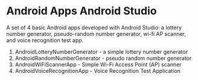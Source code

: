 # Android Apps Android Studio

A set of 4 basic Android apps developed with Android Studio: a lottery number generator, pseudo-random number generator, wi-fi AP scanner, and voice recognition test app.

1. AndroidLotteryNumberGenerator - a simple lottery number generator
2. AndroidRandomNumberGenerator - pseudo random number generator
3. AndroidWiFiScannerApp - Simple Wi-Fi Access Point (AP) scanner
4. AndroidVoiceRecognitionApp - Voice Recognition Test Application


